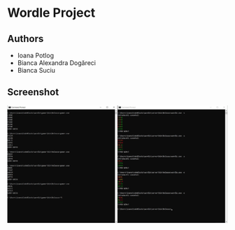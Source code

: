 # Wordle Project

## Authors

- Ioana Potlog
- Bianca Alexandra Dogăreci
- Bianca Suciu

## Screenshot

[![Wordle](wordle.jpg)](https://github.com/ioanapotlog/wordle)
